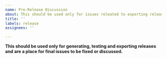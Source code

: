 ```yaml
---
name: Pre-Release Discussion
about: This should be used only for issues releated to exporting releases.
title: ''
labels: release
assignees: ''

---
```


**This should be used only for generating, testing and exporting releases and are a place for final issues to be fixed or discussed.**
